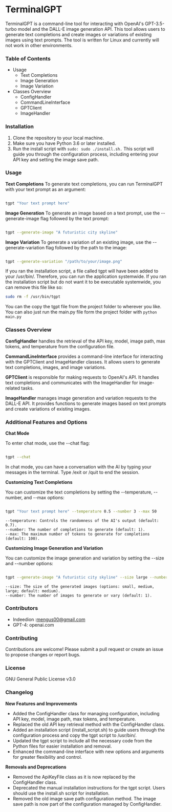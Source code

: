 # TerminalGPT

TerminalGPT is a command-line tool for interacting with OpenAI's GPT-3.5-turbo model and the DALL-E image generation API. This tool allows users to generate text completions and create images or variations of existing images using text prompts. The tool is written for Linux and currently will not work in other environments.

### Table of Contents

- Usage
   - Text Completions
   - Image Generation
   - Image Variation
- Classes Overview
   - ConfigHandler
   - CommandLineInterface
   - GPTClient
   - ImageHandler

### Installation

   1. Clone the repository to your local machine.
   2. Make sure you have Python 3.6 or later installed.
   3. Run the install script with ```sudo: sudo ./install.sh.``` This script will guide you through the configuration process, including entering your API key and setting the image save path.

### Usage

**Text Completions**
To generate text completions, you can run TerminalGPT with your text prompt as an argument:

```bash

tgpt "Your text prompt here"
```
**Image Generation**
To generate an image based on a text prompt, use the --generate-image flag followed by the text prompt:

```bash

tgpt --generate-image "A futuristic city skyline"
```
**Image Variation**
To generate a variation of an existing image, use the --generate-variation flag followed by the path to the image:

```bash

tgpt --generate-variation "/path/to/your/image.png"
```
If you ran the installation script, a file called tgpt will have been added to your /usr/bin/. Therefore, you can run the application systemwide. If you ran the installation script but do not want it to be executable systemwide, you can remove this file like so:
```bash
sudo rm -f /usr/bin/tgpt
```
You can the copy the tgpt file from the project folder to wherever you like. You can also just run the main.py file form the project folder with ```python main.py```

### Classes Overview

**ConfigHandler** handles the retrieval of the API key, model, image path, max tokens, and temperature from the configuration file.

**CommandLineInterface** provides a command-line interface for interacting with the GPTClient and ImageHandler classes. It allows users to generate text completions, images, and image variations.

**GPTClient** is responsible for making requests to OpenAI's API. It handles text completions and communicates with the ImageHandler for image-related tasks.

**ImageHandler** manages image generation and variation requests to the DALL-E API. It provides functions to generate images based on text prompts and create variations of existing images.

### Additional Features and Options

**Chat Mode**

To enter chat mode, use the --chat flag:

```bash

tgpt --chat
```
In chat mode, you can have a conversation with the AI by typing your messages in the terminal. Type /exit or /quit to end the session.

**Customizing Text Completions**

You can customize the text completions by setting the --temperature, --number, and --max options:

```bash

tgpt "Your text prompt here" --temperature 0.5 --number 3 --max 50
```
    --temperature: Controls the randomness of the AI's output (default: 0.7).
    --number: The number of completions to generate (default: 1).
    --max: The maximum number of tokens to generate for completions (default: 100).

**Customizing Image Generation and Variation**

You can customize the image generation and variation by setting the --size and --number options:

```bash

tgpt --generate-image "A futuristic city skyline" --size large --number 3
```
    --size: The size of the generated images (options: small, medium, large; default: medium).
    --number: The number of images to generate or vary (default: 1).

### Contributors

- Indeedion :mengus00@gmail.com
- GPT-4: openai.com

### Contributing

Contributions are welcome! Please submit a pull request or create an issue to propose changes or report bugs.

### License

GNU General Public License v3.0

### Changelog
**New Features and Improvements**

   - Added the ConfigHandler class for managing configuration, including API key, model, image path, max tokens, and temperature.
   - Replaced the old API key retrieval method with the ConfigHandler class.
   - Added an installation script (install_script.sh) to guide users through the configuration process and copy the tgpt script to /usr/bin/.
   - Updated the tgpt script to include all the necessary code from the Python files for easier installation and removal.
   - Enhanced the command-line interface with new options and arguments for greater flexibility and control.

**Removals and Deprecations**

   - Removed the ApiKeyFile class as it is now replaced by the ConfigHandler class.
   - Deprecated the manual installation instructions for the tgpt script. Users should use the install.sh script for installation.
   - Removed the old image save path configuration method. The image save path is now part of the configuration managed by ConfigHandler.
